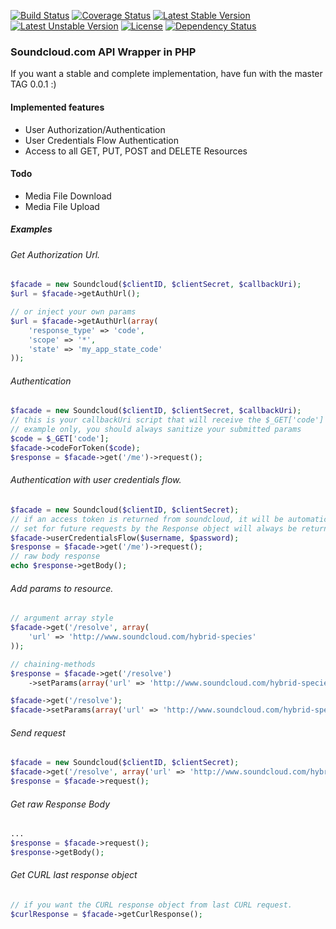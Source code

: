 [![Build Status](https://travis-ci.org/njasm/soundcloud.svg?branch=master)](https://travis-ci.org/njasm/soundcloud) [![Coverage Status](https://coveralls.io/repos/njasm/soundcloud/badge.png?branch=master)](https://coveralls.io/r/njasm/soundcloud?branch=master) [![Latest Stable Version](https://poser.pugx.org/njasm/soundcloud/v/stable.png)](https://packagist.org/packages/njasm/soundcloud) [![Latest Unstable Version](https://poser.pugx.org/njasm/soundcloud/v/unstable.png)](https://packagist.org/packages/njasm/soundcloud) [![License](https://poser.pugx.org/njasm/soundcloud/license.png)](https://packagist.org/packages/njasm/soundcloud) [![Dependency Status](https://www.versioneye.com/user/projects/534af6adfe0d078843000029/badge.png)](https://www.versioneye.com/user/projects/534af6adfe0d078843000029) 
### Soundcloud.com API Wrapper in PHP
If you want a stable and complete implementation, have fun with the master TAG 0.0.1 :)

#### Implemented features 

* User Authorization/Authentication
* User Credentials Flow Authentication
* Access to all GET, PUT, POST and DELETE Resources

#### Todo

* Media File Download
* Media File Upload

##### Examples
###### Get Authorization Url.
```php
$facade = new Soundcloud($clientID, $clientSecret, $callbackUri);
$url = $facade->getAuthUrl();

// or inject your own params
$url = $facade->getAuthUrl(array(
    'response_type' => 'code',
    'scope' => '*',
    'state' => 'my_app_state_code'
));
```

###### Authentication 
```php
$facade = new Soundcloud($clientID, $clientSecret, $callbackUri);
// this is your callbackUri script that will receive the $_GET['code']
// example only, you should always sanitize your submitted params
$code = $_GET['code'];
$facade->codeForToken($code);
$response = $facade->get('/me')->request();
```

###### Authentication with user credentials flow.
```php
$facade = new Soundcloud($clientID, $clientSecret);
// if an access token is returned from soundcloud, it will be automatically
// set for future requests by the Response object will always be returned to the client.
$facade->userCredentialsFlow($username, $password);
$response = $facade->get('/me')->request();
// raw body response
echo $response->getBody();
```

###### Add params to resource.
```php
// argument array style
$facade->get('/resolve', array(
    'url' => 'http://www.soundcloud.com/hybrid-species'
));

// chaining-methods
$response = $facade->get('/resolve')
    ->setParams(array('url' => 'http://www.soundcloud.com/hybrid-species'))

$facade->get('/resolve');
$facade->setParams(array('url' => 'http://www.soundcloud.com/hybrid-species'));
```

###### Send request
```php
$facade = new Soundcloud($clientID, $clientSecret);
$facade->get('/resolve', array('url' => 'http://www.soundcloud.com/hybrid-species'));
$response = $facade->request();
```

###### Get raw Response Body
```php
...
$response = $facade->request();
$response->getBody();
```

###### Get CURL last response object
```php
// if you want the CURL response object from last CURL request.
$curlResponse = $facade->getCurlResponse();
```

